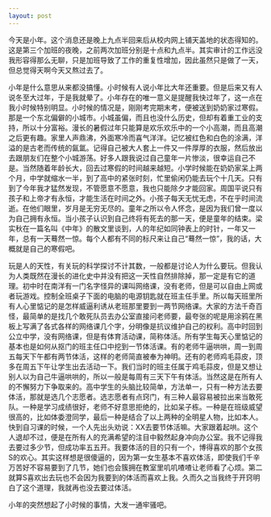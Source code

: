 ```yaml
---
layout: post
---
```

今天是小年。这个消息还是晚上九点半回来后从校内网上铺天盖地的状态得知的。这是第三个加班的夜晚，之前两次加班分别是十点和九点半。其实审计的工作远没我形容得那么无聊，只是加班导致了工作的重复性增加，因此虽然只是做了一天，但总觉得天啊今天又熬过去了。

小年是什么意思从来都没搞懂。小时候有人说小年比大年还重要。但是后来又有人说冬至大过年，于是我就晕了。小年存在的唯一意义是提醒我快过年了，这一点在我小时候特别明显。小时候的情况是，刚刚考完期末考，便被送到奶奶家过寒假。那是一个东北偏僻的小城市。小城虽偏，而且也没什么历史，但却有着重工业的支持，所以十分富裕。漫长的暑假过年只能算是欢乐欢乐中的一个小高潮，而且高潮之后更有趣。家里人声鼎沸，外面寒冷而喜气洋洋。记忆被红色和白色的涂满，洋溢的是古老而传统的氤氲。记得自己被大人套上一件又一件厚厚的衣服，然后放出去跟朋友们在整个小城游荡。好多人跟我说过自己童年一片惨淡，很幸运自己不是。当然随着年龄长大，回去过寒假的时间越来越短。小学时候能在奶奶家呆上两个月，中学就缩水一半，到了高中的紧张时刻，忙里偷闲仍能去玩个十几天。只有到了今年我才猛然发现，不管愿意不愿意，我也只能除夕才能回家。周国平说只有孩子和上帝才有永恒，才能生活在时间之外。小孩子每天无忧无虑，不在乎时间流逝。在他们眼里，岁月是无穷无尽的。童年之所以令人怀念，是因为我们曾一度以为自己拥有永恒。当小孩子认识到自己终将有死去的那一天，便是童年的结束。梁实秋在一篇名叫《中年》的散文里谈到，人的年纪如同钟表上的时针，一年又一年，总有一天蓦然一惊。每个人都有不同的标尺来让自己“蓦然一惊”，我的话，大概就是自己的寒假吧。

玩是人的天性，有关玩的科学探讨不计其数，一般都是讨论人为什么要玩。但我认为人类既然在漫长的进化史中并没有把这一天性自然排除掉，那一定是有它的道理。初中时在南洋有一门名字怪异的课叫网络课，没有老师，但是可以自由上网或者玩游戏。控制全班桌子下面的电脑的电源钥匙就在班主任手里。所以每天班里所有人心里惦记的是怎样威逼利诱从老班那里要到一两节网络课。大家的方法千奇百怪，最简单的是找几个敢死队员去办公室直接问老师要，最夸张的呢是用涂鸦在黑板上写满了各式各样的网络课几个字，分明像是抗议维护自己的权利。高中时回到公立中学，没有网络课，但是有体育活动课，简称体活。所有学生每天心里惦记的基本也是如何从抠门的班主任口中挖到一节体活课。有的老师牛逼哄哄，周一到周五每天下午都有两节体活，这样的老师简直被奉为神明。还有的老师鸡毛蒜皮，顶多在周五下午让学生出去活动一下。我们当时的班主任属于鸡毛蒜皮，但是又想让别人以为自己牛逼哄哄的，所以一般是每周有三天下午有体活。当然这是在所有人的不懈努力下争取来的。高中学生的头脑比较简单，方法单一，只有一种方法去要体活，那就是选几个志愿者。选志愿者有点窍门，有三种人最容易被拉出来当敢死队。一种是学习成绩很好，老师不好意思拒绝的，比如呆子栋。一种是在班级威望很高的，比如体委澄同学，最后一种是结合了以上两种的全明星人物，比如本人。快到自习课的时候，一个人先出头劝说：XX去要节体活嘛。大家跟着起哄。这个人退却不过，便是在所有人的充满希望的注目中毅然起身冲向办公室。我不记得我去要过多少节，但成功率五五开。我要体活的目的只有一个，博得喜欢的那个女孩S的欢心。其实这样想是很傻逼的，因为第一女生基本不喜欢体活，即使我们千辛万苦好不容易要到了几节，她们也会簇拥在教室里叽叽喳喳让老师看了心烦。第二就算S喜欢出去玩也不会因为我要到的体活而喜欢上我。久而久之当我终于开窍明白了这个道理，我就再也没去要过体活。

小年的突然想起了小时候的事情，大发一通牢骚吧。